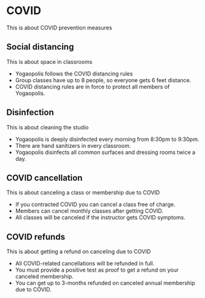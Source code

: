 # COVID

This is about COVID prevention measures

## Social distancing

This is about space in classrooms

- Yogaopolis follows the COVID distancing rules
- Group classes have up to 8 people, so everyone gets 6 feet distance.
- COVID distancing rules are in force to protect all members of Yogaopolis.

## Disinfection

This is about cleaning the studio

- Yogaopolis is deeply disinfected every morning from 8:30pm to 9:30pm.
- There are hand sanitizers in every classroom.
- Yogaopolis disinfects all common surfaces and dressing rooms twice a day.

## COVID cancellation

This is about canceling a class or membership due to COVID

- If you contracted COVID you can cancel a class free of charge.
- Members can cancel monthly classes after getting COVID.
- All classes will be canceled if the instructor gets COVID symptoms.

## COVID refunds

This is about getting a refund on canceling due to COVID

- All COVID-related cancellations will be refunded in full.
- You must provide a positive test as proof to get a refund on your canceled membership.
- You can get up to 3-months refunded on canceled annual membership due to COVID.